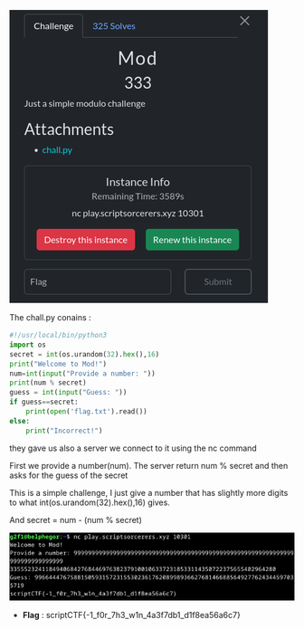![image](./mod.png)

The chall.py conains :

```python
#!/usr/local/bin/python3
import os
secret = int(os.urandom(32).hex(),16)
print("Welcome to Mod!")
num=int(input("Provide a number: "))
print(num % secret)
guess = int(input("Guess: "))
if guess==secret:
    print(open('flag.txt').read())
else:
    print("Incorrect!")
```
they gave us also a server we connect to it using the nc command

First we provide a number(num). The server return num % secret and then asks for the guess of the secret

This is a simple challenge, I just give a number that has slightly more digits to what int(os.urandom(32).hex(),16) gives.

And secret = num - (num % secret)

![image](./Mod1.png)

- **Flag** : scriptCTF{-1_f0r_7h3_w1n_4a3f7db1_d1f8ea56a6c7}



